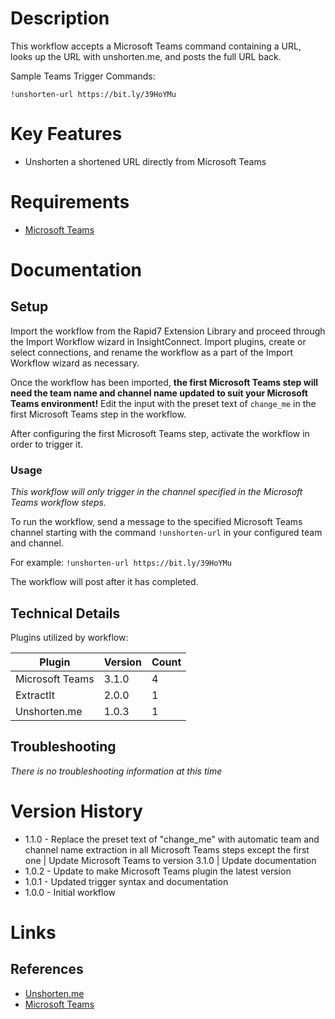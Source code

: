# Description

This workflow accepts a Microsoft Teams command containing a URL, looks up the URL with unshorten.me, and posts the full URL back.

Sample Teams Trigger Commands:

`!unshorten-url https://bit.ly/39HoYMu`

# Key Features

* Unshorten a shortened URL directly from Microsoft Teams

# Requirements

* [Microsoft Teams](https://insightconnect.help.rapid7.com/docs/microsoft-teams) 

# Documentation

## Setup

Import the workflow from the Rapid7 Extension Library and proceed through the Import Workflow wizard in InsightConnect. Import plugins, create or select connections, and rename the workflow as a part of the Import Workflow wizard as necessary.

Once the workflow has been imported, **the first Microsoft Teams step will need the team name and channel name updated to suit your Microsoft Teams environment!** Edit the input with the preset text of `change_me` in the first Microsoft Teams step in the workflow.

After configuring the first Microsoft Teams step, activate the workflow in order to trigger it.

### Usage

*This workflow will only trigger in the channel specified in the Microsoft Teams workflow steps.*

To run the workflow, send a message to the specified Microsoft Teams channel starting with the command `!unshorten-url` in your configured team and channel. 

For example:
`!unshorten-url https://bit.ly/39HoYMu`

The workflow will post after it has completed.

## Technical Details

Plugins utilized by workflow:

|Plugin|Version|Count|
|----|----|--------|
|Microsoft Teams|3.1.0|4|
|ExtractIt|2.0.0|1|
|Unshorten.me|1.0.3|1|

## Troubleshooting

_There is no troubleshooting information at this time_

# Version History

* 1.1.0 - Replace the preset text of "change_me" with automatic team and channel name extraction in all Microsoft Teams steps except the first one | Update Microsoft Teams to version 3.1.0 | Update documentation
* 1.0.2 - Update to make Microsoft Teams plugin the latest version 
* 1.0.1 - Updated trigger syntax and documentation
* 1.0.0 - Initial workflow

# Links

## References

* [Unshorten.me](https://unshorten.me)
* [Microsoft Teams](https://products.office.com/en-US/microsoft-teams/group-chat-software)
